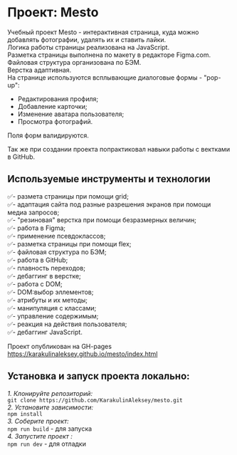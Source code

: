 ﻿# Проект: Mesto
Учебный проект Mesto - интерактивная страница, куда можно добавлять фотографии, удалять их и ставить лайки.  
Логика работы страницы реализована на JavaScript.  
Разметка страницы выполнена по макету в редакторе Figma.com.  
Файловая структура организована по БЭМ.  
Верстка адаптивная.  
На странице используются всплывающие диалоговые формы - "pop-up":
- Редактирования профиля;
- Добавление карточки;
- Изменение аватара пользователя;
- Просмотра фотографий.

Поля форм валидируются.

Так же при создании проекта попрактиковал навыки работы с вектками в GitHub.  

## Используемые инструменты и технологии
:white_check_mark:- размета страницы при помощи grid;  
:white_check_mark:- адаптация сайта под разные разрешения экранов при помощи медиа запросов;  
:white_check_mark:- "резиновая" верстка при помощи безразмерных величин;  
:white_check_mark:- работа в Figma;  
:white_check_mark:- применение псевдоклассов;  
:white_check_mark:- разметка страницы при помощи flex;   
:white_check_mark:- файловая структура по БЭМ;  
:white_check_mark:- работа в GitHub;  
:white_check_mark:- плавность переходов;  
:white_check_mark:- дебаггинг в верстке;  
:white_check_mark:- работа c DOM;  
:white_check_mark:- DOM:выбор эллементов;  
:white_check_mark:- атрибуты и их методы;  
:white_check_mark:- манипуляция с классами;  
:white_check_mark:- управление содержимым;  
:white_check_mark:- реакция на действия пользователя;  
:white_check_mark:- дебаггинг JavaScript.  

Проект опубликован на GH-pages https://karakulinaleksey.github.io/mesto/index.html

## Установка и запуск проекта локально:
*1. Клонируйте репозиторий:*<br/>
`git clone https://github.com/KarakulinAleksey/mesto.git`<br/>
*2. Установите зависимости:*<br/>
 `npm install`<br/>
*3. Соберите проект:*<br/>
 `npm run build` - для запуска <br/>
*4. Запустите проект :*<br/>
 `npm run dev` - для отладки <br/>

